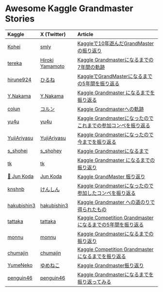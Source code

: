 # Awesome Kaggle Grandmaster Stories

| Kaggle                                             | X (Twitter)                                | Article                                                                                                                     |
|:---------------------------------------------------|:-------------------------------------------|:----------------------------------------------------------------------------------------------------------------------------|
| [Kohei](https://www.kaggle.com/confirm)            | [smly](https://x.com/smly)                 | [Kaggleで10年遊んだGrandMasterの振り返り](https://ho.lc/blog/kaggle_grandmaster_10yrs/)                                               |
| [tereka](https://www.kaggle.com/tereka)            | [Hiroki Yamamoto](https://x.com/tereka114) | [Kaggle Grandmasterになるまでの7年間の軌跡](https://nonbiri-tereka.hatenablog.com/entry/2021/12/25/221425)                             |
| [hirune924](https://www.kaggle.com/hirune924)      | [ひるね](https://x.com/hirune924)             | [KaggleでGrandMasterになるまでの5年間を振り返る](https://zenn.dev/hirune924/articles/6519ee83e817a9)                                      |
| [Y.Nakama](https://www.kaggle.com/yasufuminakama)  | [Y.Nakama](https://x.com/NmaViv)           | [Kaggle Grandmaster になるまでを振り返る](https://nmaviv.hatenablog.com/entry/2020/12/13/154455)                                      |
| [colun](https://www.kaggle.com/coluna)             | [コルン](https://x.com/colun)                 | [Kaggle Grandmasterへの軌跡](https://zenn.dev/colun/articles/3dac3d51e686ca)                                                    |
| [yu4u](https://www.kaggle.com/ren4yu)              | [yu4u](https://x.com/yu4u)                 | [Kaggle Grandmasterになったのでこれまでの参加コンペを振り返る](https://yu4u.hatenadiary.org/entry/2023/01/15/185119)                             |
| [YujiAriyasu](https://www.kaggle.com/yujiariyasu)  | [YujiAriyasu](https://x.com/aryyyyy221)    | [Kaggle Grandmasterになったので今までを振り返る](https://aryyyyy.hatenablog.com/entry/2023/03/14/110252)                                  |
| [s_shohei](https://www.kaggle.com/iiyamaiiyama)    | [s_shohey](https://x.com/s_shohey)         | [Kaggle Grandmasterになるまで](https://zenn.dev/s_shohey/articles/46d48ad096b82f)                                                |
| [tk](https://www.kaggle.com/tanakar)               | [tk](https://x.com/tnkcoder)               | [Kaggle Grandmaster になるまでの振り返り](https://tnkcoder.hatenablog.com/entry/2023/08/11/201816)                                    |
| [🐢 Jun Koda](https://www.kaggle.com/junkoda)      | [Jun Koda](https://x.com/junkoda)          | [Kaggle GrandMaster 振り返り](https://medium.com/@junkoda/kaggle-grandmaster-%E6%8C%AF%E3%82%8A%E8%BF%94%E3%82%8A-31bc67779b40) |
| [knshnb](https://www.kaggle.com/knshnb)            | [けんしん](https://x.com/knshnb)               | [Kaggle Grandmasterになったので参加したコンペを振り返る](https://blog.knshnb.com/posts/journey-to-grandmaster/)                               |
| [hakubishin3](https://www.kaggle.com/shuheigoda)   | [hakubishin3](https://x.com/jy_msc)        | [Kaggle Grandmaster への道のりで得られたもの](https://www.wantedly.com/companies/wantedly/post_articles/876592)                         |
| [tattaka](https://www.kaggle.com/tattaka)          | [tattaka](https://x.com/tattaka_sun)       | [Kaggle Competition Grandmasterになるまでの5年間を振り返る](https://tattakaaqua.hatenablog.com/entry/2024/01/06/131713)                  |
| [monnu](https://www.kaggle.com/fuumin621)          | [monnu](https://x.com/monnu0621)           | [Kaggle Grandmasterになるまでの振り返り](https://monnu621.hatenablog.com/entry/2024/01/26/180550)                                     |
| [chumajin](https://www.kaggle.com/chumajin)        | [chumajin](https://x.com/ChuMajin)         | [Kaggle Competition Grandmasterになるまでを振り返る](https://zenn.dev/chumajin/articles/grandmaster-article1)                         |
| [YumeNeko](https://www.kaggle.com/kashiwaba)       | [ゆめねこ](https://x.com/yume_neko92)          | [Kaggle Grandmaster振り返り](https://zenn.dev/yume_neko/articles/314ab559048aa8)                                                |
| [penguin46](https://www.kaggle.com/ryotayoshinobu) | [penguin46](https://x.com/ryota_cpp)       | [Kaggle Grandmasterになるまでを振り返ってみる](https://penguin46.hatenablog.com/entry/2024/07/28/150155)                                 |

